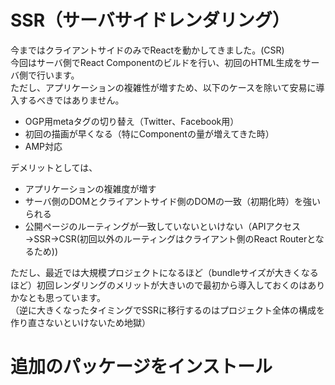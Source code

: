 # SSR（サーバサイドレンダリング）
今まではクライアントサイドのみでReactを動かしてきました。(CSR)  
今回はサーバ側でReact Componentのビルドを行い、初回のHTML生成をサーバ側で行います。  
ただし、アプリケーションの複雑性が増すため、以下のケースを除いて安易に導入するべきではありません。  

* OGP用metaタグの切り替え（Twitter、Facebook用）
* 初回の描画が早くなる（特にComponentの量が増えてきた時）
* AMP対応

デメリットとしては、

* アプリケーションの複雑度が増す
* サーバ側のDOMとクライアントサイド側のDOMの一致（初期化時）を強いられる
* 公開ページのルーティングが一致していないといけない（APIアクセス→SSR→CSR(初回以外のルーティングはクライアント側のReact Routerとなるため))

ただし、最近では大規模プロジェクトになるほど（bundleサイズが大きくなるほど）初回レンダリングのメリットが大きいので最初から導入しておくのはありかなとも思っています。  
（逆に大きくなったタイミングでSSRに移行するのはプロジェクト全体の構成を作り直さないといけないため地獄）  

# 追加のパッケージをインストール